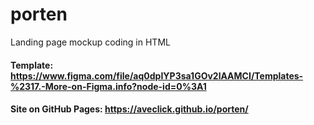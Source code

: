 # porten
Landing page mockup coding in HTML

#### Template: https://www.figma.com/file/aq0dpIYP3sa1GOv2lAAMCI/Templates-%2317.-More-on-Figma.info?node-id=0%3A1

#### Site on GitHub Pages: https://aveclick.github.io/porten/
